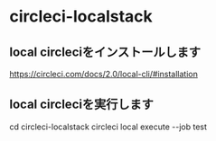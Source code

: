 # circleci-localstack

## local circleciをインストールします
https://circleci.com/docs/2.0/local-cli/#installation


## local circleciを実行します
cd circleci-localstack
circleci local execute --job test